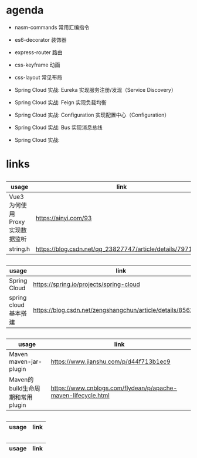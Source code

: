 # agenda

- nasm-commands 常用汇编指令
- es6-decorator 装饰器
- express-router 路由
- css-keyframe 动画
- css-layout 常见布局

- Spring Cloud 实战: Eureka 实现服务注册/发现（Service Discovery）
- Spring Cloud 实战: Feign 实现负载均衡
- Spring Cloud 实战: Configuration 实现配置中心（Configuration）
- Spring Cloud 实战: Bus 实现消息总线
- Spring Cloud 实战: 

# links

##

| usage                            | link                                                       |
| -------------------------------- | ---------------------------------------------------------- |
| Vue3 为何使用 Proxy 实现数据监听 | https://ainyi.com/93                                       |
| string.h                         | https://blog.csdn.net/qq_23827747/article/details/79712281 |


##

| usage                 | link                                                         |
| --------------------- | ------------------------------------------------------------ |
| Spring Cloud          | https://spring.io/projects/spring-cloud                      |
| spring cloud 基本搭建 | https://blog.csdn.net/zengshangchun/article/details/85626743 |

##

| usage                            | link                                                          |
| -------------------------------- | ------------------------------------------------------------- |
| Maven maven-jar-plugin           | https://www.jianshu.com/p/d44f713b1ec9                        |
| Maven的build生命周期和常用plugin | https://www.cnblogs.com/flydean/p/apache-maven-lifecycle.html |

##

| usage | link |
| ----- | ---- |

##

| usage | link |
| ----- | ---- |
